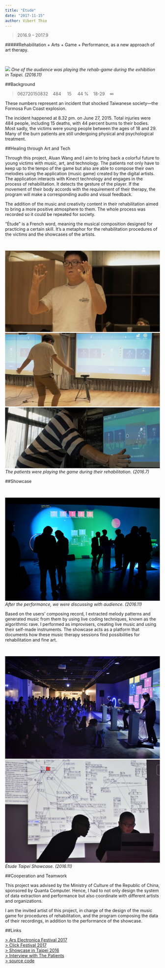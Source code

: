 ```yaml
---
title: "Étude"
date: "2017-11-15"
author: Vibert Thio
---
```


<!-- [link](./#background) -->

> 2016.9 – 2017.9

#####Rehabilitation + Arts + Game + Performance, as a new approach of art therapy.

<!-- **_Rehabilitation + Arts + Game + Performance, as a new approach of art therapy._** -->


<br>

![](./img-01.png)
*One of the audience was playing the rehab-game
during the exhibition in Taipei. (2016.11)*

##Background

> 062720150832    484     15     44 %    18-29    ∞

These numbers represent an incident that shocked Taiwanese society—the Formosa Fun Coast explosion.

The incident happened at 8.32 pm. on June 27, 2015. Total injuries were 484 people, including 15 deaths, with 44 percent burns to their bodies. Most sadly, the victims were young people between the ages of 18 and 29. Many of the burn patients are still undergoing physical and psychological treatment.

##Healing through Art and Tech

Through this project, Aluan Wang and I aim to bring back a colorful future to young victims with music, art, and technology. The patients not only have to keep up to the tempo of the game but also are able to compose their own melodies using the application (music game) created by the digital artists. The application interacts with Kinect technology and engages in the process of rehabilitation. It detects the gesture of the player. If the movement of their body accords with the requirement of their therapy, the program will make a corresponding audio and visual feedback.

The addition of the music and creativity content in their rehabilitation aimed to bring a more positive atmosphere to them. The whole process was recorded so it could be repeated for society.

“Étude” is a French word, meaning the musical composition designed for practicing a certain skill. It’s a metaphor for the rehabilitation procedures of the victims and the showcases of the artists.

<br>

![](./img-02.png)
![](./img-03.png)
![](./img-04.png)
*The patients were playing
the game during their rehabilitation. (2016.7)*

##Showcase

<br>

![](./img-05.jpg)
*After the performance, we were discussing with audience. (2016.11)*

Based on the users’ composing record, I extracted melody patterns and generated music from them by using live coding techniques, known as the algorithmic rave. I performed as improvisers, creating live music and using their self-made instruments. The showcase acts as a platform that documents how these music therapy sessions find possibilities for rehabilitation and fine art.

<br>

![](./img-06.jpg)
![](./img-07.jpg)
*Étude Taipei Showcase. (2016.11)*

##Cooperation and Teamwork

This project was advised by the Ministry of Culture of the Republic of China, sponsored by Quanta Computer. Hence, I had to not only design the system of data extraction and performance but also coordinate with different artists and organizations.

I am the invited artist of this project, in charge of the design of the music game for procedures of rehabilitation, and the program composing the data of their recordings, in addition to the performance of the showcase.

##Links

[> Ars Electronica Festival 2017][1]<br>
[> Click Festival 2017][2]<br>
[> Showcase in Taipei 2016][3]<br>
[> Interview with The Patients][4]<br>
[> source code][5]<br>


[1]: https://www.aec.at/ai/en/etude/
[2]: http://www.clickfestival.dk/etude
[3]: https://www.youtube.com/watch?v=zU01cFDjL6s
[4]: https://www.youtube.com/watch?v=jnp93Dy3REY
[5]: https://github.com/vibertthio/etude
